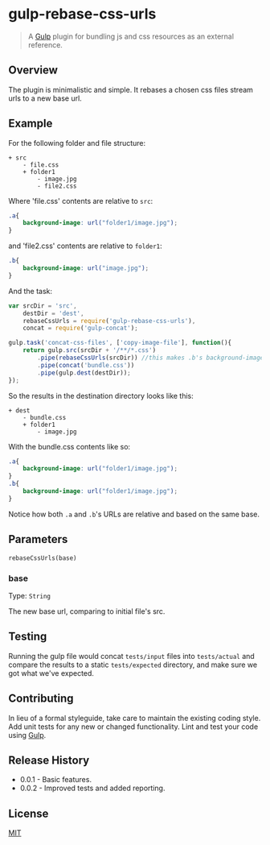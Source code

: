 # gulp-rebase-css-urls

> A [Gulp](http://gulpjs.com/) plugin for bundling js and css resources as an external reference.

## Overview

The plugin is minimalistic and simple. It rebases a chosen css files stream urls to a new base url.

## Example

For the following folder and file structure:

```
+ src
    - file.css
    + folder1
        - image.jpg
        - file2.css
```

Where 'file.css' contents are relative to `src`:

```css
.a{
    background-image: url("folder1/image.jpg");
}
```

and 'file2.css' contents are relative to `folder1`:

```css
.b{
    background-image: url("image.jpg");
}
```

And the task:

```js
var srcDir = 'src',
    destDir = 'dest',
    rebaseCssUrls = require('gulp-rebase-css-urls'),
    concat = require('gulp-concat');

gulp.task('concat-css-files', ['copy-image-file'], function(){
    return gulp.src(srcDir + '/**/*.css')
        .pipe(rebaseCssUrls(srcDir)) //this makes .b's background-image url relative to srcDir
        .pipe(concat('bundle.css'))
        .pipe(gulp.dest(destDir));
});
```

So the results in the destination directory looks like this:

```
+ dest
    - bundle.css
    + folder1
        - image.jpg
```

With the bundle.css contents like so:

```css
.a{
    background-image: url("folder1/image.jpg");
}
.b{
    background-image: url("folder1/image.jpg");
}
```

Notice how both `.a` and `.b`'s URLs are relative and based on the same base.

## Parameters

`rebaseCssUrls(base)`

### base
Type: `String`

The new base url, comparing to initial file's src.

## Testing
Running the gulp file would concat `tests/input` files into `tests/actual` and compare the results to a static `tests/expected` directory, and make sure we got what we've expected.

## Contributing
In lieu of a formal styleguide, take care to maintain the existing coding style. Add unit tests for any new or changed functionality. Lint and test your code using [Gulp](http://gulpjs.com/).

## Release History
 - 0.0.1 - Basic features.
 - 0.0.2 - Improved tests and added reporting.

## License
[MIT](https://github.com/welldone-software/gulp-bundle-file/blob/master/LICENSE)
